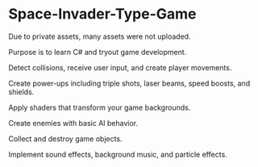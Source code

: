 ﻿# Space-Invader-Type-Game
Due to private assets, many assets were not uploaded.

Purpose is to learn C# and tryout game development.

Detect collisions, receive user input, and create player movements.

Create power-ups including triple shots, laser beams, speed boosts, and shields.

Apply shaders that transform your game backgrounds.

Create enemies with basic AI behavior.

Collect and destroy game objects.

Implement sound effects, background music, and particle effects.
